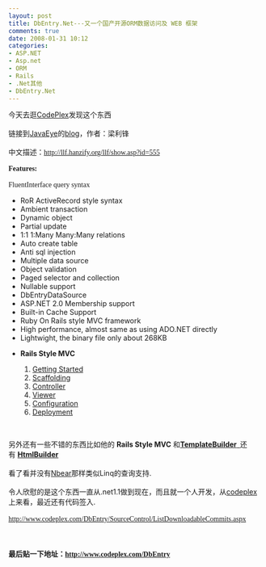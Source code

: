 ```yaml
---
layout: post
title: DbEntry.Net---又一个国产开源ORM数据访问及 WEB 框架
comments: true
date: 2008-01-31 10:12
categories:
- ASP.NET
- Asp.net
- ORM
- Rails
- .Net其他
- DbEntry.Net
---
```


<p>今天去逛<a href="http://www.codeplex.com" target="_blank">CodePlex</a>发现这个东西<br /><br />链接到<a href="http://www.javaeye.com/" target="_blank">JavaEye</a>的<a href="http://llf.javaeye.com/" target="_blank">blog</a>，作者：<span id="AuthorLabel">梁利锋</span><br /><br />中文描述：<font face="Verdana"><a href="http://llf.hanzify.org/llf/show.asp?id=555">http://llf.hanzify.org/llf/show.asp?id=555</a><br /><br /></font><font face="Verdana"><strong>Features:</strong><br /><br />FluentInterface query syntax </font></p>
<ul>
<li>RoR ActiveRecord style syntax<br />
</li>
<li>Ambient transaction<br />
</li>
<li>Dynamic object<br />
</li>
<li>Partial update<br />
</li>
<li>1:1 1:Many Many:Many relations<br />
</li>
<li>Auto create table<br />
</li>
<li>Anti sql injection<br />
</li>
<li>Multiple data source<br />
</li>
<li>Object validation<br />
</li>
<li>Paged selector and collection<br />
</li>
<li>Nullable support<br />
</li>
<li>DbEntryDataSource<br />
</li>
<li>ASP.NET 2.0 Membership support<br />
</li>
<li>Built-in Cache Support<br />
</li>
<li>Ruby On Rails style MVC framework<br />
</li>
<li>High performance, almost same as using ADO.NET directly<br />
</li>
<li>Lightwight, the binary file only about 268KB</li>
</ul>
<ul><li><strong>Rails Style MVC</strong></li></ul>
<ol>
<ol>
<li>
<a href="http://www.codeplex.com/DbEntry/Wiki/View.aspx?title=Rails%20Getting%20Started&amp;referringTitle=Home">Getting Started</a><br />
</li>
<li>
<a href="http://www.codeplex.com/DbEntry/Wiki/View.aspx?title=Scaffolding&amp;referringTitle=Home">Scaffolding</a><br />
</li>
<li>
<a href="http://www.codeplex.com/DbEntry/Wiki/View.aspx?title=Controller&amp;referringTitle=Home">Controller</a><br />
</li>
<li>
<a href="http://www.codeplex.com/DbEntry/Wiki/View.aspx?title=Viewer&amp;referringTitle=Home">Viewer</a><br />
</li>
<li>
<a href="http://www.codeplex.com/DbEntry/Wiki/View.aspx?title=Rails%20Configuration&amp;referringTitle=Home">Configuration</a><br />
</li>
<li><a href="http://www.codeplex.com/DbEntry/Wiki/View.aspx?title=Rails%20Style%20MVC%20Deployment&amp;referringTitle=Home">Deployment</a></li>
</ol>
<p></p>
</ol>
<br /><p>另外还有一些不错的东西比如他的 <strong>Rails Style MVC</strong> 和<strong><a href="http://www.codeplex.com/DbEntry/Wiki/View.aspx?title=Tools&amp;referringTitle=Home" target="_blank"><strong>TemplateBuilder</strong>  </a></strong>还有 <a href="http://www.codeplex.com/DbEntry/Wiki/View.aspx?title=HtmlBuilder&amp;referringTitle=Home" target="_blank"><strong>HtmlBuilder</strong></a><br /><br />看了看并没有<a href="http://www.codeplex.com/nbear" target="_blank">Nbear</a>那样类似Linq的查询支持.<br /><br />令人欣慰的是这个东西一直从.net1.1做到现在，而且就一个人开发，从<a href="http://www.codeplex.com" target="_blank">codeplex</a>上来看，最近还有代码签入.<br /><br /><font face="Verdana"><a href="http://www.codeplex.com/DbEntry/SourceControl/ListDownloadableCommits.aspx">http://www.codeplex.com/DbEntry/SourceControl/ListDownloadableCommits.aspx</a><br /><br /></font><br /><br /><strong>最后贴一下地址：<font face="Verdana"><a href="http://www.codeplex.com/DbEntry">http://www.codeplex.com/DbEntry</a></font></strong></p>
<br />
